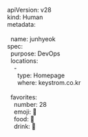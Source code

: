 apiVersion: v28   <br/>
kind: Human       <br/>
metadata:  <br/>  
&nbsp;&nbsp;name: junhyeok  <br/>
spec:  <br/>
&nbsp;&nbsp;purpose:  DevOps  <br/>
&nbsp;&nbsp;locations:  <br/>
&nbsp;&nbsp;&nbsp;&nbsp;-   <br/>
&nbsp;&nbsp;&nbsp;&nbsp;&nbsp;&nbsp;type: Homepage  <br/>
&nbsp;&nbsp;&nbsp;&nbsp;&nbsp;&nbsp;where: keystrom.co.kr  <br/>
  <br/>
&nbsp;&nbsp;favorites:  <br/>
&nbsp;&nbsp;&nbsp;&nbsp;number: 28  <br/>
&nbsp;&nbsp;&nbsp;&nbsp;emoji: 🤦  <br/>
&nbsp;&nbsp;&nbsp;&nbsp;food: 🥩  <br/>
&nbsp;&nbsp;&nbsp;&nbsp;drink: 🥃  <br/>
